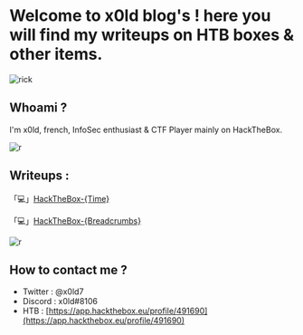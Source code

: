 
# Welcome to x0ld blog's ! here you will find my writeups on HTB boxes & other items.





![rick](https://64.media.tumblr.com/51015ec638a516f7f7d353ca198a5091/tumblr_pdbo9wBAe11xd0gvgo1_1280.gif)


## Whoami ? 


I'm x0ld, french, InfoSec enthusiast & CTF Player mainly on HackTheBox.


![r](https://cdn.discordapp.com/attachments/519930659620257797/832739076687134800/68747470733a2f2f692e696d6775722e636f6d2f344d37495777502e676966.gif)


##  Writeups :

「💻」<a href="blog/hackthebox-time">HackTheBox-{Time}</a>

「💻」<a href="blog/hackthebox-breadcrumbs">HackTheBox-{Breadcrumbs}</a>


![r](https://cdn.discordapp.com/attachments/519930659620257797/832739076687134800/68747470733a2f2f692e696d6775722e636f6d2f344d37495777502e676966.gif)


##  How to contact me ? 


- Twitter : @x0ld7
- Discord : x0ld#8106
- HTB : [https://app.hackthebox.eu/profile/491690](https://app.hackthebox.eu/profile/491690)


